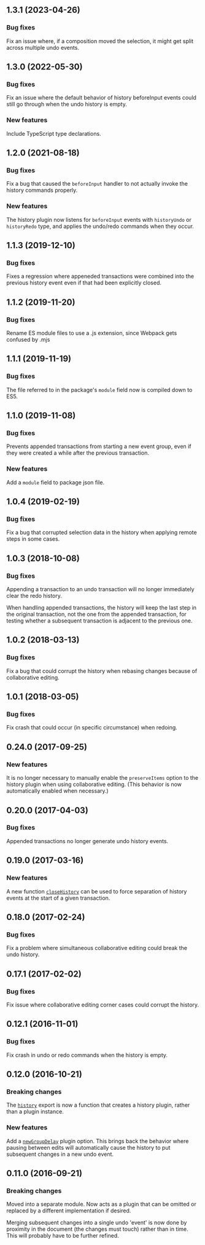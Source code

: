 ## 1.3.1 (2023-04-26)

### Bug fixes

Fix an issue where, if a composition moved the selection, it might get split across multiple undo events.

## 1.3.0 (2022-05-30)

### Bug fixes

Fix an issue where the default behavior of history beforeInput events could still go through when the undo history is empty.

### New features

Include TypeScript type declarations.

## 1.2.0 (2021-08-18)

### Bug fixes

Fix a bug that caused the `beforeInput` handler to not actually invoke the history commands properly.

### New features

The history plugin now listens for `beforeInput` events with `historyUndo` or `historyRedo` type, and applies the undo/redo commands when they occur.

## 1.1.3 (2019-12-10)

### Bug fixes

Fixes a regression where appeneded transactions were combined into the previous history event even if that had been explicitly closed.

## 1.1.2 (2019-11-20)

### Bug fixes

Rename ES module files to use a .js extension, since Webpack gets confused by .mjs

## 1.1.1 (2019-11-19)

### Bug fixes

The file referred to in the package's `module` field now is compiled down to ES5.

## 1.1.0 (2019-11-08)

### Bug fixes

Prevents appended transactions from starting a new event group, even if they were created a while after the previous transaction.

### New features

Add a `module` field to package json file.

## 1.0.4 (2019-02-19)

### Bug fixes

Fix a bug that corrupted selection data in the history when applying remote steps in some cases.

## 1.0.3 (2018-10-08)

### Bug fixes

Appending a transaction to an undo transaction will no longer immediately clear the redo history.

When handling appended transactions, the history will keep the last step in the original transaction, not the one from the appended transaction, for testing whether a subsequent transaction is adjacent to the previous one.

## 1.0.2 (2018-03-13)

### Bug fixes

Fix a bug that could corrupt the history when rebasing changes because of collaborative editing.

## 1.0.1 (2018-03-05)

### Bug fixes

Fix crash that could occur (in specific circumstance) when redoing.

## 0.24.0 (2017-09-25)

### New features

It is no longer necessary to manually enable the `preserveItems` option to the history plugin when using collaborative editing. (This behavior is now automatically enabled when necessary.)

## 0.20.0 (2017-04-03)

### Bug fixes

Appended transactions no longer generate undo history events.

## 0.19.0 (2017-03-16)

### New features

A new function [`closeHistory`](https://prosemirror.net/docs/ref/version/0.19.0.html#history.closeHistory) can be used to force separation of history events at the start of a given transaction.

## 0.18.0 (2017-02-24)

### Bug fixes

Fix a problem where simultaneous collaborative editing could break the undo history.

## 0.17.1 (2017-02-02)

### Bug fixes

Fix issue where collaborative editing corner cases could corrupt the history.

## 0.12.1 (2016-11-01)

### Bug fixes

Fix crash in undo or redo commands when the history is empty.

## 0.12.0 (2016-10-21)

### Breaking changes

The [`history`](https://prosemirror.net/docs/ref/version/0.12.0.html#history.history) export is now a function
that creates a history plugin, rather than a plugin instance.

### New features

Add a
[`newGroupDelay`](https://prosemirror.net/docs/ref/version/0.12.0.html#history.history^config.newGroupDelay) plugin
option. This brings back the behavior where pausing between edits will
automatically cause the history to put subsequent changes in a new
undo event.

## 0.11.0 (2016-09-21)

### Breaking changes

Moved into a separate module. Now acts as a plugin that can be omitted
or replaced by a different implementation if desired.

Merging subsequent changes into a single undo 'event' is now done by
proximity in the document (the changes must touch) rather than in
time. This will probably have to be further refined.

